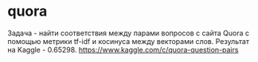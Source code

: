 # quora
Задача - найти соответствия между парами вопросов с сайта Quora с помощью метрики tf-idf и косинуса между векторами слов. Результат на Kaggle - 0.65298. https://www.kaggle.com/c/quora-question-pairs
